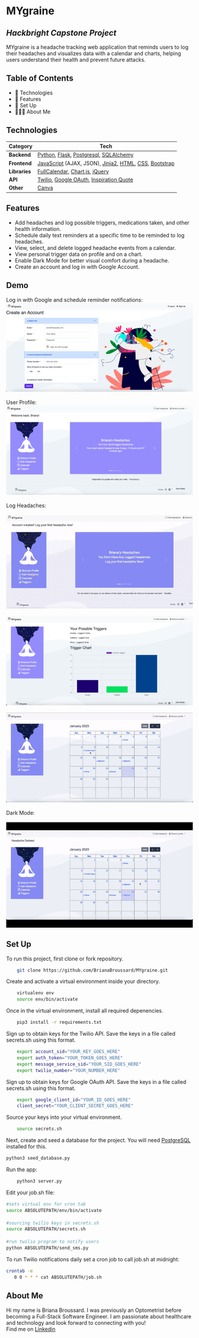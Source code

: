 # MYgraine

## _Hackbright Capstone Project_

MYgraine is a headache tracking web application that reminds users to log their headaches and visualizes data with a calendar and charts, helping users understand their health and prevent future attacks.

## Table of Contents

- 🤖 Technologies
- 🌟 Features
- 📖 Set Up
- 🙋🏻‍♀️ About Me



## Technologies
Category | Tech
--- | --- 
**Backend** | [Python], [Flask], [Postgresql], [SQLAlchemy]
**Frontend** | [JavaScript] (AJAX, JSON), [Jinja2], [HTML], [CSS], [Bootstrap] 
**Libraries** | [FullCalendar], [Chart.js], [jQuery]
**API** | [Twilio], [Google OAuth], [Inspiration Quote]
**Other** | [Canva]

## Features
- Add headaches and log possible triggers, medications taken, and other health information.
- Schedule daily text reminders at a specific time to be reminded to log headaches.
- View, select, and delete logged headache events from a calendar.
- View personal trigger data on profile and on a chart.
- Enable Dark Mode for better visual comfort during a headache.
- Create an account and log in with Google Account.

## Demo

Log in with Google and schedule reminder notifications:
![account](static/img/README_img/CreateAccount.png "Create Account page")
<br><br>
User Profile:
![profile](static/img/README_img/UserProfile.png "User Profile")
<br><br>
Log Headaches:
<br><br>
![Log Headaches](https://github.com/BrianaBroussard/MYgraine/blob/main/static/img/README_img/logheadache1.gif)
<br><br>
![triggers](static/img/README_img/Triggers.png "Triggers")
<br><br>
![calendar](https://github.com/BrianaBroussard/MYgraine/blob/main/static/img/README_img/calendar2.gif)
<br><br>
Dark Mode:
<br><br>
![dark mode](https://github.com/BrianaBroussard/MYgraine/blob/main/static/img/README_img/Darkmode.gif)



## Set Up

To run this project, first clone or fork repository.

```bash
    git clone https://github.com/BrianaBroussard/MYgraine.git

```

Create and activate a virtual environment inside your directory.

```bash
    virtualenv env
    source env/bin/activate

```

Once in the virtual environment, install all required depenencies.

```bash
    pip3 install -r requirements.txt

```

Sign up to obtain keys for the Twilio API.
Save the keys in a file called secrets.sh using this format.

```bash
    export account_sid="YOUR_KEY_GOES_HERE"
    export auth_token="YOUR_TOKEN_GOES_HERE"
    export message_service_sid="YOUR_SID_GOES_HERE"
    export twilio_number="YOUR_NUMBER_HERE"

```

Sign up to obtain keys for Google OAuth API.
Save the keys in a file called secrets.sh using this format.

```bash
    export google_client_id="YOUR_ID_GOES_HERE"
    client_secret="YOUR_CLIENT_SECRET_GOES_HERE"

```

Source your keys into your virtual environment.

```bash
    source secrets.sh

```

Next, create and seed a database for the project. You will need [PostgreSQL] installed for this.
```sh
python3 seed_database.py
```

Run the app:

```bash
    python3 server.py
```

Edit your job.sh file:

```bash
#sets virtual env for cron tab
source ABSOLUTEPATH/env/bin/activate

#sourcing twilio keys in secrets.sh
source ABSOLUTEPATH/secrets.sh

#run twilio program to notify users
python ABSOLUTEPATH/send_sms.py
```

To run Twilio notifications daily set a cron job to call job.sh at midnight:

```bash
crontab -e 
   0 0 * * * cat ABSOLUTEPATH/job.sh 
```

## About Me

Hi my name is Briana Broussard. I was previously an Optometrist before becoming a Full-Stack Software Engineer. I am passionate about healthcare and technology and look forward to connecting with you!
<br>
Find me on [Linkedin]



[Python]: <https://www.python.org/>
[Flask]: <https://flask.palletsprojects.com/en/2.1.x/>
[Postgresql]: <https://www.postgresql.org/>
[SQLAlchemy]: <https://www.sqlalchemy.org/>
[JavaScript]: <https://developer.mozilla.org/en-US/docs/Web/JavaScript>
[HTML]: <https://developer.mozilla.org/en-US/docs/Web/HTML>
[CSS]: <https://developer.mozilla.org/en-US/docs/Web/CSS>
[Bootstrap]: <https://getbootstrap.com/>
[jQuery]: <http://jquery.com>
[Google OAuth]: <https://developers.google.com/identity/protocols/oauth2>
[Jinja2]: <https://jinja.palletsprojects.com/en/3.1.x/>
[Canva]: <https://www.canva.com/>
[PostgreSQL]: <https://www.postgresql.org/>
[FullCalendar]: <https://fullcalendar.io/docs>
[Chart.js]: <https://www.chartjs.org/docs/latest/>
[Twilio]: <https://www.twilio.com/docs>
[Inspiration Quote]: <https://api.goprogram.ai/inspiration/docs/>
[Linkedin]: <https://www.linkedin.com/in/brianabroussard/>